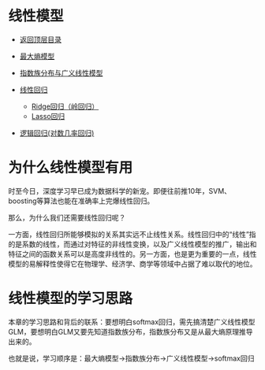 # 线性模型

* [返回顶层目录](../../SUMMARY.md#目录)

- [最大熵模型](maximum-entropy-model.md)
- [指数族分布与广义线性模型](exponential-family-distribution-and-generalized-linear-model.md)


- [线性回归](linear-regression.md)
  - [Ridge回归（岭回归）](linear-regression.md#Ridge回归（岭回归）)
  - [Lasso回归](linear-regression.md#Lasso回归)
- [逻辑回归(对数几率回归)](logistic-regression.md)

# 为什么线性模型有用

时至今日，深度学习早已成为数据科学的新宠。即便往前推10年，SVM、boosting等算法也能在准确率上完爆线性回归。 

那么，为什么我们还需要线性回归呢？

一方面，线性回归所能够模拟的关系其实远不止线性关系。线性回归中的“线性”指的是系数的线性，而通过对特征的非线性变换，以及广义线性模型的推广，输出和特征之间的函数关系可以是高度非线性的。另一方面，也是更为重要的一点，线性模型的易解释性使得它在物理学、经济学、商学等领域中占据了难以取代的地位。

# 线性模型的学习思路

本章的学习思路和背后的联系：要想明白softmax回归，需先搞清楚广义线性模型GLM，要想明白GLM又要先知道指数族分布，指数族分布又是从最大熵原理推导出来的。

也就是说，学习顺序是：最大熵模型->指数族分布->广义线性模型->softmax回归





